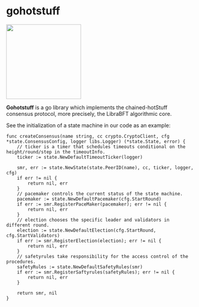 # gohotstuff

<img src="https://raw.githubusercontent.com/aucusaga/gohotstuff/main/image/hot_gopher.png" width = "200" height = "200"/>

**Gohotstuff** is a go library which implements the chained-hotStuff consensus protocol, more precisely, the LibraBFT algorithmic core. 

See the initialization of a state machine in our code as an example:
~~~ golang
func createConsensus(name string, cc crypto.CryptoClient, cfg *state.ConsensusConfig, logger libs.Logger) (*state.State, error) {
	// ticker is a timer that schedules timeouts conditional on the height/round/step in the timeoutInfo.
	ticker := state.NewDefaultTimeoutTicker(logger)

	smr, err := state.NewState(state.PeerID(name), cc, ticker, logger, cfg)
	if err != nil {
		return nil, err
	}
	// pacemaker controls the current status of the state machine.
	pacemaker := state.NewDefaultPacemaker(cfg.StartRound)
	if err := smr.RegisterPaceMaker(pacemaker); err != nil {
		return nil, err
	}
	// election chooses the specific leader and validators in different round.
	election := state.NewDefaultElection(cfg.StartRound, cfg.StartValidators)
	if err := smr.RegisterElection(election); err != nil {
		return nil, err
	}
	// safetyrules take responsibility for the access control of the procedures.
	safetyRules := state.NewDefaultSafetyRules(smr)
	if err := smr.RegisterSaftyrules(safetyRules); err != nil {
		return nil, err
	}

	return smr, nil
}
~~~

